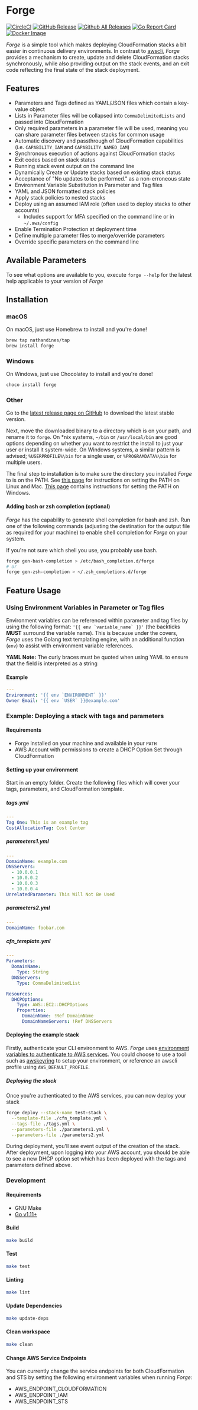 # Forge

[![CircleCI](https://img.shields.io/circleci/project/github/nathandines/forge/master.svg)](https://circleci.com/gh/nathandines/forge)
[![GitHub Release](https://img.shields.io/github/release/nathandines/forge.svg)](https://github.com/deuscapturus/forge/releases/latest)
[![Github All Releases](https://img.shields.io/github/downloads/nathandines/forge/total.svg)](https://github.com/deuscapturus/forge/releases)
[![Go Report Card](https://goreportcard.com/badge/github.com/deuscapturus/forge)](https://goreportcard.com/report/github.com/deuscapturus/forge)
[![Docker Image](https://img.shields.io/badge/docker-nathandines%2Fforge-blue.svg)](https://hub.docker.com/r/nathandines/forge/)

_Forge_ is a simple tool which makes deploying CloudFormation stacks a bit
easier in continuous delivery environments. In contrast to
[awscli](https://github.com/aws/aws-cli), _Forge_ provides a mechanism to
create, update and delete CloudFormation stacks synchronously, while also
providing output on the stack events, and an exit code reflecting the final
state of the stack deployment.

## Features

- Parameters and Tags defined as YAML/JSON files which contain a key-value
  object
- Lists in Parameter files will be collapsed into `CommaDelimitedLists` and
  passed into CloudFormation
- Only required parameters in a parameter file will be used, meaning you can
  share parameter files between stacks for common usage
- Automatic discovery and passthrough of CloudFormation capabilities (i.e.
  `CAPABILITY_IAM` and `CAPABILITY_NAMED_IAM`)
- Synchronous execution of actions against CloudFormation stacks
- Exit codes based on stack status
- Running stack event output on the command line
- Dynamically Create or Update stacks based on existing stack status
- Acceptance of "No updates to be performed." as a non-erroneous state
- Environment Variable Substitution in Parameter and Tag files
- YAML and JSON formatted stack policies
- Apply stack policies to nested stacks
- Deploy using an assumed IAM role (often used to deploy stacks to other
  accounts)
  - Includes support for MFA specified on the command line or in `~/.aws/config`
- Enable Termination Protection at deployment time
- Define multiple parameter files to merge/override parameters
- Override specific parameters on the command line

## Available Parameters

To see what options are available to you, execute `forge --help` for the latest
help applicable to your version of _Forge_

## Installation

### macOS

On macOS, just use Homebrew to install and you're done!

```sh
brew tap nathandines/tap
brew install forge
```

### Windows

On Windows, just use Chocolatey to install and you're done!

```powershell
choco install forge
```

### Other

Go to the [latest release page on
GitHub](https://github.com/deuscapturus/forge/releases/latest) to download the
latest stable version.

Next, move the downloaded binary to a directory which is on your path, and
rename it to `forge`. On *nix systems, `~/bin` or `/usr/local/bin` are good
options depending on whether you want to restrict the install to just your user
or install it system-wide. On Windows systems, a similar pattern is advised;
`%USERPROFILE%\bin` for a single user, or `%PROGRAMDATA%\bin` for multiple
users.

The final step to installation is to make sure the directory you installed
_Forge_ to is on the PATH. See [this
page](https://stackoverflow.com/questions/14637979/how-to-permanently-set-path-on-linux)
for instructions on setting the PATH on Linux and Mac. [This
page](https://stackoverflow.com/questions/1618280/where-can-i-set-path-to-make-exe-on-windows)
contains instructions for setting the PATH on Windows.

#### Adding bash or zsh completion (optional)

_Forge_ has the capability to generate shell completion for bash and zsh. Run
one of the following commands (adjusting the destination for the output file as
required for your machine) to enable shell completion for _Forge_ on your
system.

If you're not sure which shell you use, you probably use bash.

```sh
forge gen-bash-completion > /etc/bash_completion.d/forge
# or
forge gen-zsh-completion > ~/.zsh_completions.d/forge
```

## Feature Usage

### Using Environment Variables in Parameter or Tag files

Environment variables can be referenced within parameter and tag files by using
the following format: ``'{{ env `variable_name` }}'`` (the backticks **MUST**
surround the variable name). This is because under the covers, _Forge_ uses the
Golang text templating engine, with an additional function (`env`) to assist
with environment variable references.

**YAML Note:** The curly braces must be quoted when using YAML to ensure that
the field is interpreted as a string

#### Example

```yaml
---
Environment: '{{ env `ENVIRONMENT` }}'
Owner Email: '{{ env `USER` }}@example.com'
```

### Example: Deploying a stack with tags and parameters

#### Requirements

- Forge installed on your machine and available in your `PATH`
- AWS Account with permissions to create a DHCP Option Set through
  CloudFormation

#### Setting up your environment

Start in an empty folder. Create the following files which will cover your tags,
parameters, and CloudFormation template.

##### tags.yml

```yaml
---
Tag One: This is an example tag
CostAllocationTag: Cost Center
```

##### parameters1.yml

```yaml
---
DomainName: example.com
DNSServers:
  - 10.0.0.1
  - 10.0.0.2
  - 10.0.0.3
  - 10.0.0.4
UnrelatedParameter: This Will Not Be Used
```

##### parameters2.yml

```yaml
---
DomainName: foobar.com
```

##### cfn_template.yml

```yaml
---
Parameters:
  DomainName:
    Type: String
  DNSServers:
    Type: CommaDelimitedList

Resources:
  DHCPOptions:
    Type: AWS::EC2::DHCPOptions
    Properties:
      DomainName: !Ref DomainName
      DomainNameServers: !Ref DNSServers
```

#### Deploying the example stack

Firstly, authenticate your CLI environment to AWS. _Forge_ uses [environment
variables to authenticate to AWS
services](https://docs.aws.amazon.com/cli/latest/userguide/cli-environment.html).
You could choose to use a tool such as
[awskeyring](https://github.com/vibrato/awskeyring) to setup your environment,
or reference an awscli profile using `AWS_DEFAULT_PROFILE`.

##### Deploying the stack

Once you're authenticated to the AWS services, you can now deploy your stack

```sh
forge deploy --stack-name test-stack \
  --template-file ./cfn_template.yml \
  --tags-file ./tags.yml \
  --parameters-file ./parameters1.yml \
  --parameters-file ./parameters2.yml
```

During deployment, you'll see event output of the creation of the stack. After
deployment, upon logging into your AWS account, you should be able to see a new
DHCP option set which has been deployed with the tags and parameters defined
above.

### Development

#### Requirements

- GNU Make
- [Go v1.11+](https://golang.org/)

#### Build

```sh
make build
```

#### Test

```sh
make test
```

#### Linting

```sh
make lint
```

#### Update Dependencies

```sh
make update-deps
```

#### Clean workspace

```sh
make clean
```

#### Change AWS Service Endpoints

You can currently change the service endpoints for both CloudFormation and STS by setting the following environment variables when running _Forge_:

- AWS_ENDPOINT_CLOUDFORMATION
- AWS_ENDPOINT_IAM
- AWS_ENDPOINT_STS
